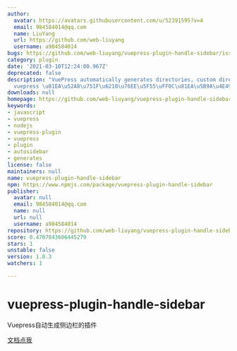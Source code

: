 ```yaml
---
author:
  avatar: https://avatars.githubusercontent.com/u/52391595?v=4
  email: 984584014@qq.com
  name: LiuYang
  url: https://github.com/web-liuyang
  username: a984584014
bugs: https://github.com/web-liuyang/vuepress-plugin-handle-sidebar/issues
category: plugin
date: '2021-03-10T12:24:00.967Z'
deprecated: false
description: "VuePress automatically generates directories, custom directories\u3002\
  vuepress \u81EA\u52A8\u751F\u6210\u76EE\u5F55\uFF0C\u81EA\u5B9A\u4E49\u76EE\u5F55"
downloads: null
homepage: https://github.com/web-liuyang/vuepress-plugin-handle-sidebar#readme
keywords:
- javascript
- vuepress
- nodejs
- vuepress-plugin
- vuepress
- plugin
- autosidebar
- generates
license: false
maintainers: null
name: vuepress-plugin-handle-sidebar
npm: https://www.npmjs.com/package/vuepress-plugin-handle-sidebar
publisher:
  avatar: null
  email: 984584014@qq.com
  name: null
  url: null
  username: a984584014
repository: https://github.com/web-liuyang/vuepress-plugin-handle-sidebar
score: 0.4707843606445279
stars: 1
unstable: false
version: 1.0.3
watchers: 1

---
```


# vuepress-plugin-handle-sidebar

Vuepress自动生成侧边栏的插件

[文档点我](https://webliuyang.com/vue/vuepress/)

